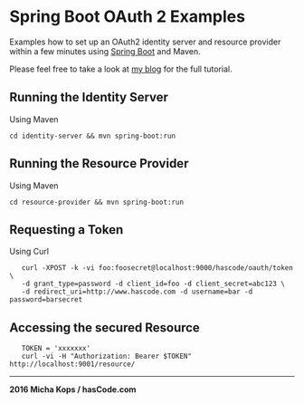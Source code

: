 # Spring Boot OAuth 2 Examples

Examples how to set up an OAuth2 identity server and resource provider within a few minutes using [Spring Boot] and Maven.

Please feel free to take a look at [my blog] for the full tutorial.

## Running the Identity Server

Using Maven

```
cd identity-server && mvn spring-boot:run
```

## Running the Resource Provider

Using Maven

```
cd resource-provider && mvn spring-boot:run
```

## Requesting a Token

Using Curl

```
   curl -XPOST -k -vi foo:foosecret@localhost:9000/hascode/oauth/token \
   -d grant_type=password -d client_id=foo -d client_secret=abc123 \
   -d redirect_uri=http://www.hascode.com -d username=bar -d password=barsecret
```

## Accessing the secured Resource

```
   TOKEN = 'xxxxxxx'
   curl -vi -H "Authorization: Bearer $TOKEN" http://localhost:9001/resource/
```

---

**2016 Micha Kops / hasCode.com**

   [my blog]:http://www.hascode.com/
   [Spring Boot]:http://projects.spring.io/spring-boot/
